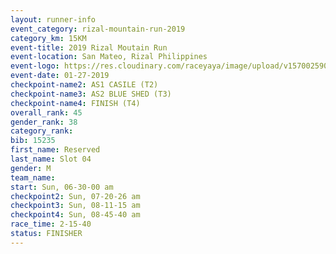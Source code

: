 ```yaml
---
layout: runner-info 
event_category: rizal-mountain-run-2019 
category_km: 15KM 
event-title: 2019 Rizal Moutain Run 
event-location: San Mateo, Rizal Philippines 
event-logo: https://res.cloudinary.com/raceyaya/image/upload/v1570025909/logo/rizal-mountain_gkfete.jpg 
event-date: 01-27-2019 
checkpoint-name2: AS1 CASILE (T2) 
checkpoint-name3: AS2 BLUE SHED (T3) 
checkpoint-name4: FINISH (T4) 
overall_rank: 45
gender_rank: 38
category_rank: 
bib: 15235
first_name: Reserved
last_name: Slot 04
gender: M
team_name: 
start: Sun, 06-30-00 am
checkpoint2: Sun, 07-20-26 am
checkpoint3: Sun, 08-11-15 am
checkpoint4: Sun, 08-45-40 am
race_time: 2-15-40
status: FINISHER
---
```


